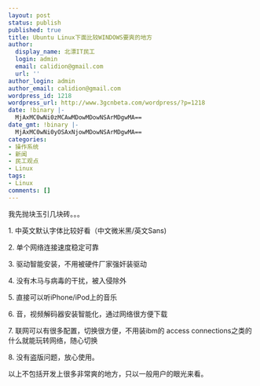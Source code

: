 ```yaml
---
layout: post
status: publish
published: true
title: Ubuntu Linux下面比较WINDOWS要爽的地方
author:
  display_name: 北漂IT民工
  login: admin
  email: calidion@gmail.com
  url: ''
author_login: admin
author_email: calidion@gmail.com
wordpress_id: 1218
wordpress_url: http://www.3gcnbeta.com/wordpress/?p=1218
date: !binary |-
  MjAxMC0wNi0zMCAwMDowMDowNSArMDgwMA==
date_gmt: !binary |-
  MjAxMC0wNi0yOSAxNjowMDowNSArMDgwMA==
categories:
- 操作系统
- 新闻
- 民工观点
- Linux
tags:
- Linux
comments: []
---
```

<div id="_mcePaste">我先抛块玉引几块砖。。。</div></p>
<div id="_mcePaste">1. 中英文默认字体比较好看（中文微米黑/英文Sans)</div></p>
<div id="_mcePaste">2. 单个网络连接速度稳定可靠</div></p>
<div id="_mcePaste">3. 驱动智能安装，不用被硬件厂家强奸装驱动</div></p>
<div id="_mcePaste">4. 没有木马与病毒的干扰，被入侵除外</div></p>
<div id="_mcePaste">5. 直接可以听iPhone/iPod上的音乐</div></p>
<div id="_mcePaste">6. 音，视频解码器安装智能化，通过网络很方便下载</div></p>
<div id="_mcePaste">7. 联网可以有很多配置，切换很方便，不用装ibm的 access connections之类的什么就能玩转网络，随心切换</div></p>
<div id="_mcePaste">8. 没有盗版问题，放心使用。</div></p>
<div id="_mcePaste">以上不包括开发上很多非常爽的地方，只以一般用户的眼光来看。</div></p>
